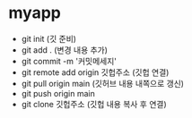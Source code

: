 # myapp

- git init (깃 준비)
- git add . (변경 내용 추가)
- git commit -m '커밋메세지'
- git remote add origin 깃헙주소 (깃헙 연결)
- git pull origin main (깃허브 내용 내쪽으로 갱신)
- git push origin main
- git clone 깃헙주소 (깃헙 내용 복사 후 연결)
